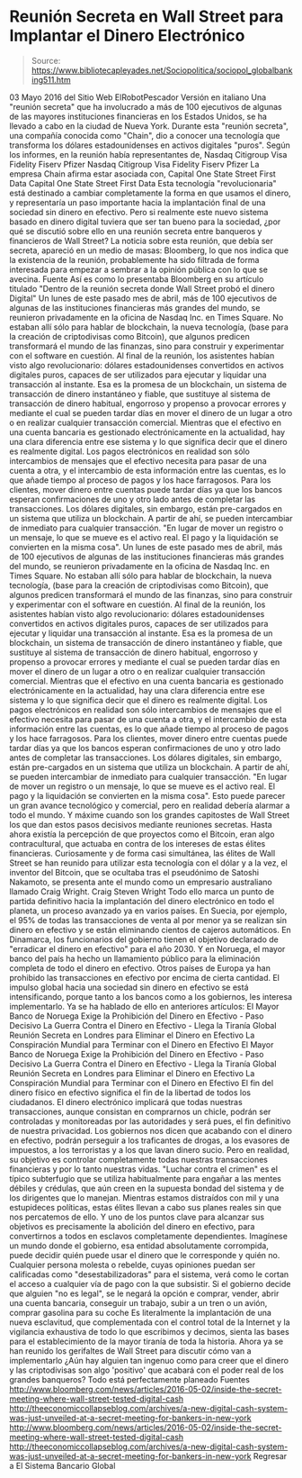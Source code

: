 # Reunión Secreta en Wall Street para Implantar el Dinero Electrónico

> Source: https://www.bibliotecapleyades.net/Sociopolitica/sociopol_globalbanking511.htm

03 Mayo 2016
del Sitio Web ElRobotPescador
Versión en italiano
Una "reunión secreta" que ha involucrado a más de 100 ejecutivos de algunas de las mayores instituciones financieras en los Estados Unidos, se ha llevado a cabo en la ciudad de Nueva York. Durante esta "reunión secreta", una compañía conocida como "Chain", dio a conocer una tecnología que transforma los dólares estadounidenses en activos digitales "puros". Según los informes, en la reunión había representantes de,
Nasdaq Citigroup Visa Fidelity Fiserv Pfizer
Nasdaq
Citigroup
Visa
Fidelity
Fiserv
Pfizer
La empresa Chain afirma estar asociada con,
Capital One State Street First Data
Capital One
State Street
First Data
Esta tecnología "revolucionaria" está destinado a cambiar completamente la forma en que usamos el dinero, y representaría un paso importante hacia la implantación final de una sociedad sin dinero en efectivo. Pero si realmente este nuevo sistema basado en dinero digital tuviera que ser tan bueno para la sociedad, ¿por qué se discutió sobre ello en una reunión secreta entre banqueros y financieros de Wall Street? La noticia sobre esta reunión, que debía ser secreta, apareció en un medio de masas:
Bloomberg, lo que nos indica que la existencia de la reunión, probablemente ha sido filtrada de forma interesada para empezar a sembrar a la opinión pública con lo que se avecina.
Fuente
Así es como lo presentaba Bloomberg en su artículo titulado "Dentro de la reunión secreta donde Wall Street probó el dinero Digital"
Un lunes de este pasado mes de abril, más de 100 ejecutivos de algunas de las instituciones financieras más grandes del mundo, se reunieron privadamente en la oficina de Nasdaq Inc. en Times Square. No estaban allí sólo para hablar de blockchain, la nueva tecnología, (base para la creación de criptodivisas como Bitcoin), que algunos predicen transformará el mundo de las finanzas, sino para construir y experimentar con el software en cuestión. Al final de la reunión, los asistentes habían visto algo revolucionario: dólares estadounidenses convertidos en activos digitales puros, capaces de ser utilizados para ejecutar y liquidar una transacción al instante. Esa es la promesa de un blockchain, un sistema de transacción de dinero instantáneo y fiable, que sustituye al sistema de transacción de dinero habitual, engorroso y propenso a provocar errores y mediante el cual se pueden tardar días en mover el dinero de un lugar a otro o en realizar cualquier transacción comercial. Mientras que el efectivo en una cuenta bancaria es gestionado electrónicamente en la actualidad, hay una clara diferencia entre ese sistema y lo que significa decir que el dinero es realmente digital. Los pagos electrónicos en realidad son sólo intercambios de mensajes que el efectivo necesita para pasar de una cuenta a otra, y el intercambio de esta información entre las cuentas, es lo que añade tiempo al proceso de pagos y los hace farragosos. Para los clientes, mover dinero entre cuentas puede tardar días ya que los bancos esperan confirmaciones de uno y otro lado antes de completar las transacciones. Los dólares digitales, sin embargo, están pre-cargados en un sistema que utiliza un blockchain. A partir de ahí, se pueden intercambiar de inmediato para cualquier transacción. "En lugar de mover un registro o un mensaje, lo que se mueve es el activo real. El pago y la liquidación se convierten en la misma cosa".
Un lunes de este pasado mes de abril, más de 100 ejecutivos de algunas de las instituciones financieras más grandes del mundo, se reunieron privadamente en la oficina de Nasdaq Inc. en Times Square.
No estaban allí sólo para hablar de blockchain, la nueva tecnología, (base para la creación de criptodivisas como Bitcoin), que algunos predicen transformará el mundo de las finanzas, sino para construir y experimentar con el software en cuestión. Al final de la reunión, los asistentes habían visto algo revolucionario:
dólares estadounidenses convertidos en activos digitales puros, capaces de ser utilizados para ejecutar y liquidar una transacción al instante.
Esa es la promesa de un blockchain, un sistema de transacción de dinero instantáneo y fiable, que sustituye al sistema de transacción de dinero habitual, engorroso y propenso a provocar errores y mediante el cual se pueden tardar días en mover el dinero de un lugar a otro o en realizar cualquier transacción comercial. Mientras que el efectivo en una cuenta bancaria es gestionado electrónicamente en la actualidad, hay una clara diferencia entre ese sistema y lo que significa decir que el dinero es realmente digital. Los pagos electrónicos en realidad son sólo intercambios de mensajes que el efectivo necesita para pasar de una cuenta a otra, y el intercambio de esta información entre las cuentas, es lo que añade tiempo al proceso de pagos y los hace farragosos.
Para los clientes, mover dinero entre cuentas puede tardar días ya que los bancos esperan confirmaciones de uno y otro lado antes de completar las transacciones.
Los dólares digitales, sin embargo, están pre-cargados en un sistema que utiliza un blockchain.
A partir de ahí, se pueden intercambiar de inmediato para cualquier transacción.
"En lugar de mover un registro o un mensaje, lo que se mueve es el activo real. El pago y la liquidación se convierten en la misma cosa".
Esto puede parecer un gran avance tecnológico y comercial, pero en realidad debería alarmar a todo el mundo. Y máxime cuando son los grandes capitostes de Wall Street los que dan estos pasos decisivos mediante reuniones secretas.
Hasta ahora existía la percepción de que proyectos como el Bitcoin, eran algo contracultural, que actuaba en contra de los intereses de estas élites financieras. Curiosamente y de forma casi simultánea, las élites de Wall Street se han reunido para utilizar esta tecnología con el dólar y a la vez, el inventor del Bitcoin, que se ocultaba tras el pseudónimo de Satoshi Nakamoto, se presenta ante el mundo como un empresario australiano llamado Craig Wright.
Craig Steven Wright
Todo ello marca un punto de partida definitivo hacia la implantación del dinero electrónico en todo el planeta, un proceso avanzado ya en varios países. En Suecia, por ejemplo, el 95% de todas las transacciones de venta al por menor ya se realizan sin dinero en efectivo y se están eliminando cientos de cajeros automáticos.
En Dinamarca, los funcionarios del gobierno tienen el objetivo declarado de "erradicar el dinero en efectivo" para el año 2030. Y en Noruega, el mayor banco del país ha hecho un llamamiento público para la eliminación completa de todo el dinero en efectivo. Otros países de Europa ya han prohibido las transacciones en efectivo por encima de cierta cantidad.
El impulso global hacia una sociedad sin dinero en efectivo se está intensificando, porque tanto a los bancos como a los gobiernos, les interesa implementarlo. Ya se ha hablado de ello en anteriores artículos:
El Mayor Banco de Noruega Exige la Prohibición del Dinero en Efectivo - Paso Decisivo La Guerra Contra el Dinero en Efectivo - Llega la Tiranía Global Reunión Secreta en Londres para Eliminar el Dinero en Efectivo La Conspiración Mundial para Terminar con el Dinero en Efectivo
El Mayor Banco de Noruega Exige la Prohibición del Dinero en Efectivo - Paso Decisivo
La Guerra Contra el Dinero en Efectivo - Llega la Tiranía Global
Reunión Secreta en Londres para Eliminar el Dinero en Efectivo
La Conspiración Mundial para Terminar con el Dinero en Efectivo
El fin del dinero físico en efectivo significa el fin de la libertad de todos los ciudadanos. El dinero electrónico implicará que todas nuestras transacciones, aunque consistan en comprarnos un chicle, podrán ser controladas y monitoreadas por las autoridades y será pues, el fin definitivo de nuestra privacidad. Los gobiernos nos dicen que acabando con el dinero en efectivo, podrán perseguir a los traficantes de drogas, a los evasores de impuestos, a los terroristas y a los que lavan dinero sucio.
Pero en realidad, su objetivo es controlar completamente todas nuestras transacciones financieras y por lo tanto nuestras vidas.
"Luchar contra el crimen" es el típico subterfugio que se utiliza habitualmente para engañar a las mentes débiles y crédulas, que aún creen en la supuesta bondad del sistema y de los dirigentes que lo manejan.
Mientras estamos distraídos con mil y una estupideces políticas, estas élites llevan a cabo sus planes reales sin que nos percatemos de ello. Y uno de los puntos clave para alcanzar sus objetivos es precisamente la abolición del dinero en efectivo, para convertirnos a todos en esclavos completamente dependientes. Imagínese un mundo donde el gobierno, esa entidad absolutamente corrompida, puede decidir quién puede usar el dinero que le corresponde y quién no. Cualquier persona molesta o rebelde, cuyas opiniones puedan ser calificadas como "desestabilizadoras" para el sistema, verá como le cortan el acceso a cualquier vía de pago con la que subsistir. Si el gobierno decide que alguien "no es legal", se le negará la opción e comprar, vender, abrir una cuenta bancaria, conseguir un trabajo, subir a un tren o un avión, comprar gasolina para su coche Es literalmente la implantación de una nueva esclavitud, que complementada con el control total de la Internet y la vigilancia exhaustiva de todo lo que escribimos y decimos, sienta las bases para el establecimiento de la mayor tiranía de toda la historia.
Ahora ya se han reunido los gerifaltes de Wall Street para discutir cómo van a implementarlo ¿Aún hay alguien tan ingenuo como para creer que el dinero y las criptodivisas son algo 'positivo' que acabará con el poder real de los grandes banqueros? Todo está perfectamente planeado
Fuentes
http://www.bloomberg.com/news/articles/2016-05-02/inside-the-secret-meeting-where-wall-street-tested-digital-cash http://theeconomiccollapseblog.com/archives/a-new-digital-cash-system-was-just-unveiled-at-a-secret-meeting-for-bankers-in-new-york
http://www.bloomberg.com/news/articles/2016-05-02/inside-the-secret-meeting-where-wall-street-tested-digital-cash
http://theeconomiccollapseblog.com/archives/a-new-digital-cash-system-was-just-unveiled-at-a-secret-meeting-for-bankers-in-new-york
Regresar a El Sistema Bancario Global
